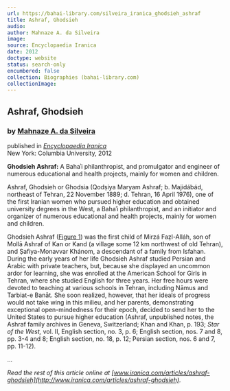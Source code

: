 ```yaml
---
url: https://bahai-library.com/silveira_iranica_ghodsieh_ashraf
title: Ashraf, Ghodsieh
audio: 
author: Mahnaze A. da Silveira
image: 
source: Encyclopaedia Iranica
date: 2012
doctype: website
status: search-only
encumbered: false
collection: Biographies (bahai-library.com)
collectionImage: 
---
```



## Ashraf, Ghodsieh

### by [Mahnaze A. da Silveira](https://bahai-library.com/author/Mahnaze+A.+da+Silveira)

published in [_Encyclopaedia Iranica_](https://bahai-library.com/series/Encyclopaedia%20Iranica)  
New York: Columbia University, 2012


**Ghodsieh Ashraf:** A Bahaʾi philanthropist, and promulgator and engineer of numerous educational and health projects, mainly for women and children.

Ashraf, Ghodsieh or Ghodsia (Qodṣiya Maryam Ashraf; b. Majidábád, northeast of Tehran, 22 November 1889; d. Tehran, 16 April 1976), one of the first Iranian women who pursued higher education and obtained university degrees in the West, a Bahaʾi philanthropist, and an initiator and organizer of numerous educational and health projects, mainly for women and children.

Ghodsieh Ashraf ([Figure 1](http://www.iranicaonline.org/uploads/files/ashraf_ghodsieh_fig1.jpg)) was the first child of Mirzá Faẓl-Alláh, son of Mollā Ashraf of Kan or Kand (a village some 12 km northwest of old Tehran), and Ṣafiya-Monavvar Khánom, a descendant of a family from Isfahan. During the early years of her life Ghodsieh Ashraf studied Persian and Arabic with private teachers, but, because she displayed an uncommon ardor for learning, she was enrolled at the American School for Girls in Tehran, where she studied English for three years. Her free hours were devoted to teaching at various schools in Tehran, including Nāmus and Tarbiat-e Banāt. She soon realized, however, that her ideals of progress would not take wing in this milieu, and her parents, demonstrating exceptional open-mindedness for their epoch, decided to send her to the United States to pursue higher education (Ashraf, unpublished notes, the Ashraf family archives in Geneva, Switzerland; Khan and Khan, p. 193; _Star of the West,_ vol. II, English section, no. 3, p. 6; English section, nos. 7 and 8, pp. 3-4 and 8; English section, no. 18, p. 12; Persian section, nos. 6 and 7, pp. 11-12).

...

_Read the rest of this article online at [www.iranica.com/articles/ashraf-ghodsieh](http://www.iranica.com/articles/ashraf-ghodsieh)._